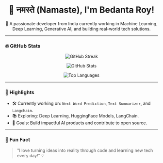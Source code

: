 <h1 align="center">👋 नमस्ते (Namaste), I'm Bedanta Roy!</h1>
<p align="center">
 🚀 A passionate developer from India currently working in Machine Learning, Deep Learning, Generative AI, and building real-world tech solutions.
</p>

---

### 🔥 GitHub Stats

<p align="center">
  <img src="https://github-readme-streak-stats.herokuapp.com?user=Bedantaroy9&theme=tokyonight" alt="GitHub Streak" />
</p>

<p align="center">
  <img src="https://github-readme-stats.vercel.app/api?username=Bedantaroy9&show_icons=true&theme=tokyonight" alt="GitHub Stats" />
</p>

<p align="center">
  <img src="https://github-readme-stats.vercel.app/api/top-langs/?username=Bedantaroy9&layout=compact&theme=tokyonight" alt="Top Languages" />
</p>

---

### 📌 Highlights

- 🛠️ Currently working on: `Next Word Prediction`, `Text Summarizer`, and `Langchain`.
- 📚 Exploring: Deep Learning, HuggingFace Models, LangChain.
- 🎯 Goals: Build impactful AI products and contribute to open source.

---

### 🧠 Fun Fact

> "I love turning ideas into reality through code and learning new tech every day!" 💡


<!--
**Bedantaroy9/Bedantaroy9** is a ✨ _special_ ✨ repository because its `README.md` (this file) appears on your GitHub profile.

Here are some ideas to get you started:

- 🔭 I’m currently working on ...
- 🌱 I’m currently learning ...
- 👯 I’m looking to collaborate on ...
- 🤔 I’m looking for help with ...
- 💬 Ask me about ...
- 📫 How to reach me: ...
- 😄 Pronouns: ...
- ⚡ Fun fact: ...
-->
